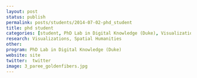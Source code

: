 ```yaml
---
layout: post
status: publish
permalink: posts/students/2014-07-02-phd_student
title: phd student
categories: [student, PhD Lab in Digital Knowledge (Duke), Visualizations, Spatial Humanities]
research: Visualizations, Spatial Humanities
other: 
program: PhD Lab in Digital Knowledge (Duke)
website: site
twitter:  twitter
image: 3_paree_goldenfibers.jpg
---
```

   